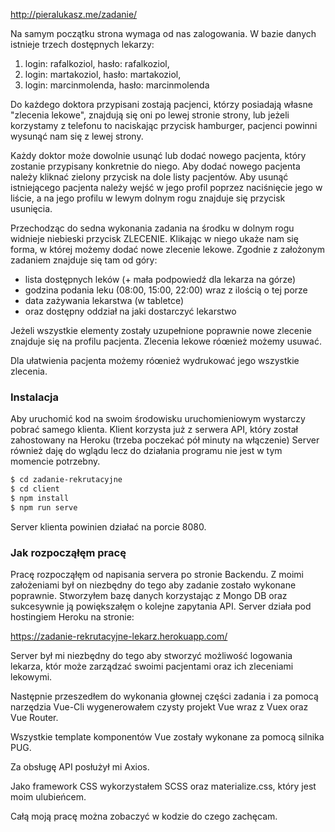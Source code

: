 http://pieralukasz.me/zadanie/

Na samym początku strona wymaga od nas zalogowania.
W bazie danych istnieje trzech dostępnych lekarzy: 

1. login: rafalkoziol, hasło: rafalkoziol,
2. login: martakoziol, hasło: martakoziol,
3. login: marcinmolenda, hasło: marcinmolenda

Do każdego doktora przypisani zostają pacjenci, którzy posiadają własne "zlecenia lekowe", 
znajdują się oni po lewej stronie strony, lub jeżeli korzystamy z telefonu to naciskając przycisk
hamburger, pacjenci powinni wysunąć nam się z lewej strony.

Każdy doktor może dowolnie usunąć lub dodać nowego pacjenta, który zostanie przypisany konkretnie do niego.
Aby dodać nowego pacjenta należy kliknać zielony przycisk na dole listy pacjentów.
Aby usunąć istniejącego pacjenta należy wejść w jego profil poprzez naciśnięcie jego w liście,
a na jego profilu w lewym dolnym rogu znajduje się przycisk usunięcia. 

Przechodząc do sedna wykonania zadania na środku w dolnym rogu widnieje niebieski przycisk ZLECENIE.
Klikając w niego ukaże nam się forma, w której możemy dodać nowe zlecenie lekowe. Zgodnie z założonym
zadaniem znajduje się tam od góry: 
- lista dostępnych leków (+ mała podpowiedź dla lekarza na górze)
- godzina podania leku (08:00, 15:00, 22:00) wraz z ilością o tej porze
- data zażywania lekarstwa (w tabletce)
- oraz dostępny oddział na jaki dostarczyć lekarstwo

Jeżeli wszystkie elementy zostały uzupełnione poprawnie nowe zlecenie znajduje się na profilu pacjenta.
Zlecenia lekowe róœnież możemy usuwać.

Dla ułatwienia pacjenta możemy róœnież wydrukować jego wszystkie zlecenia.


### Instalacja

Aby uruchomić kod na swoim środowisku uruchomieniowym wystarczy pobrać samego klienta. 
Klient korzysta już z serwera API, który został zahostowany na Heroku (trzeba poczekać pół minuty na włączenie)
Server również daję do wglądu lecz do działania programu nie jest w tym momencie potrzebny.

```sh
$ cd zadanie-rekrutacyjne
$ cd client
$ npm install
$ npm run serve
```

Server klienta powinien działać na porcie 8080. 

### Jak rozpocząłęm pracę 
Pracę rozpocząłęm od napisania servera po stronie Backendu. Z moimi założeniami był on niezbędny do tego 
aby zadanie zostało wykonane poprawnie. Stworzyłem bazę danych korzystając z Mongo DB oraz sukcesywnie ją
powiększałęm o kolejne zapytania API. Server działa pod hostingiem Heroku na stronie: 

https://zadanie-rekrutacyjne-lekarz.herokuapp.com/

Server był mi niezbędny do tego aby stworzyć możliwość logowania lekarza, któr może zarządzać swoimi 
pacjentami oraz ich zleceniami lekowymi.

Następnie przeszedłem do wykonania głownej części zadania i za pomocą narzędzia Vue-Cli wygenerowałem czysty 
projekt Vue wraz z Vuex oraz Vue Router.

Wszystkie template komponentów Vue zostały wykonane za pomocą silnika PUG.

Za obsługę API posłużył mi Axios.

Jako framework CSS wykorzystałem SCSS oraz materialize.css, który jest moim ulubieńcem.

Całą moją pracę można zobaczyć w kodzie do czego zachęcam. 


